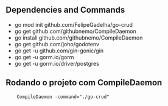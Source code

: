 ## Dependencies and Commands

<!-- ```Bash -->
<!-- ``` -->
- go mod init github.com/FelipeGadelha/go-crud
- go get github.com/githubnemo/CompileDaemon
- go install github.com/githubnemo/CompileDaemon
- go get github.com/joho/godotenv
- go get -u github.com/gin-gonic/gin
- go get -u gorm.io/gorm
- go get -u gorm.io/driver/postgres


## Rodando o projeto com CompileDaemon

```Shell
	CompileDaemon -command="./go-crud" 
```
